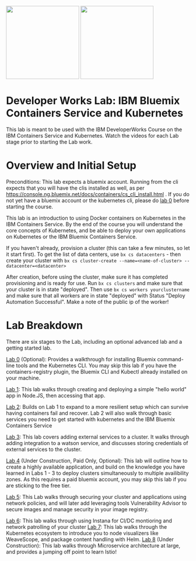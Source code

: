 
<img src="https://ace-docs-production-red.ng.bluemix.net/docs/api/content/homepage/images/containerServiceIcon.svg" width="200"> <img src="https://kubernetes.io/images/favicon.png" width="200">
# Developer Works Lab: IBM Bluemix Containers Service and Kubernetes



This lab is meant to be used with the IBM DeveloperWorks Course on the IBM Containers Service and Kubernetes. Watch the videos for each Lab stage prior to starting the Lab work.




# Overview and Initial Setup

Preconditions:  This lab expects a bluemix account.  Running from the cli expects that you will have the clis installed as well, as per https://console.ng.bluemix.net/docs/containers/cs_cli_install.html . If you do not yet have a bluemix account or the kubernetes cli, please do [lab 0](https://github.com/colemanjackson/container-service-getting-started-wt/tree/dwworks-additions/Lab%200#lab-0-getting-the-ibm-bluemix-containers-service) before starting the course.

This lab is an introduction to  using Docker containers on Kubernetes in the IBM Containers Service. By the end of the course
you will understand the core concepts of Kubernetes, and be able to deploy your own applications on Kubernetes or the IBM Bluemix Containers Service. 

If you haven't already, provision a cluster (this can take a few minutes, so let it start first). To get the list of data centers, use `bx cs datacenters` - then create your cluster with `bx cs cluster-create --name=<name-of-cluster> --datacenter=<datacenter>`

After creation, before using the cluster, make sure it has completed provisioning and is ready for use. Run `bx cs clusters` and make sure that your cluster is in state "deployed".  Then use `bx cs workers yourclustername` and make sure that all workers are in state "deployed" with Status "Deploy Automation Successful".  Make a note of the public ip of the worker!

#  Lab Breakdown

There are six stages to the Lab, including an optional advanced lab and a getting started lab.

[Lab 0](https://github.com/colemanjackson/container-service-getting-started-wt/tree/dwworks-additions/Lab%200#lab-0-getting-the-ibm-bluemix-containers-service) (Optional): Provides a walkthrough for installing Bluemix command-line tools and the Kubernetes CLI. You may skip this lab if you have the containers-registry plugin, the Bluemix CLI and Kubectl already installed on your machine.

[Lab 1](https://github.com/colemanjackson/container-service-getting-started-wt/tree/dwworks-additions/Lab%201#lab-1---set-up-and-deploy-your-first-application): This lab walks through creating and deploying a simple "hello world" app in Node.JS, then accessing that app. 

[Lab 2](https://github.com/colemanjackson/container-service-getting-started-wt/tree/dwworks-additions/Lab%202#lab-services-replica-sets-and-health-checks): Builds on Lab 1 to expand to a more resilient setup which can survive having containers fail and recover. Lab 2 will also walk through basic services you need to get started with kubernetes and the IBM Bluemix Containers Service

[Lab 3](https://github.com/colemanjackson/container-service-getting-started-wt/tree/dwworks-additions/Lab%203#lab-3-deploy-an-application-with-bluemix-services): This lab covers adding external services to a cluster. It walks through adding integration to a watson service, and discusses storing credentials of external services to the cluster.

[Lab 4](https://github.com/colemanjackson/container-service-getting-started-wt/tree/dwworks-additions/Lab%204#highly-available-deployments-with-the-ibm-bluemix-containers-service) (Under Construction, Paid Only, Optional): This lab will outline how to create a highly available application, and build on the knowledge you have learned in Labs 1 - 3 to deploy clusters simultaneously to multiple availibility zones. As this requires a paid bluemix account, you may skip this lab if you are sticking to the free tier.

[Lab 5](https://github.com/colemanjackson/container-service-getting-started-wt/tree/dwworks-additions/Lab%205#security-with-the-ibm-bluemix-containers-service): This Lab walks through securing your cluster and applications using network policies, and will later add leveraging tools Vulnerability Advisor to secure images and manage security in your image registry.

[Lab 6](): This lab walks through using Instana for CI/DC montioring and network patrolling of your cluster
[Lab 7](): This lab walks through the Kubernetes ecosystem to introduce you to node visualizers like WeaveScope, and package content handling with Helm.
[Lab 8]() (Under Construction): This lab walks through Microservice architecture at large, and provides a jumping off point to learn Istio!
